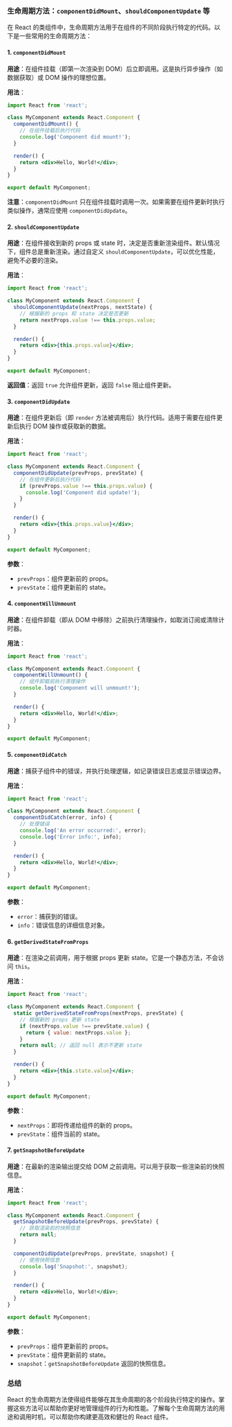 ### 生命周期方法：`componentDidMount`、`shouldComponentUpdate` 等

在 React 的类组件中，生命周期方法用于在组件的不同阶段执行特定的代码。以下是一些常用的生命周期方法：

#### 1. `componentDidMount`

**用途**：在组件挂载（即第一次渲染到 DOM）后立即调用。这是执行异步操作（如数据获取）或 DOM 操作的理想位置。

**用法**：

```jsx
import React from 'react';

class MyComponent extends React.Component {
  componentDidMount() {
    // 在组件挂载后执行代码
    console.log('Component did mount!');
  }

  render() {
    return <div>Hello, World!</div>;
  }
}

export default MyComponent;
```

**注意**：`componentDidMount` 只在组件挂载时调用一次。如果需要在组件更新时执行类似操作，通常应使用 `componentDidUpdate`。

#### 2. `shouldComponentUpdate`

**用途**：在组件接收到新的 props 或 state 时，决定是否重新渲染组件。默认情况下，组件总是重新渲染。通过自定义 `shouldComponentUpdate`，可以优化性能，避免不必要的渲染。

**用法**：

```jsx
import React from 'react';

class MyComponent extends React.Component {
  shouldComponentUpdate(nextProps, nextState) {
    // 根据新的 props 和 state 决定是否更新
    return nextProps.value !== this.props.value;
  }

  render() {
    return <div>{this.props.value}</div>;
  }
}

export default MyComponent;
```

**返回值**：返回 `true` 允许组件更新，返回 `false` 阻止组件更新。

#### 3. `componentDidUpdate`

**用途**：在组件更新后（即 `render` 方法被调用后）执行代码。适用于需要在组件更新后执行 DOM 操作或获取新的数据。

**用法**：

```jsx
import React from 'react';

class MyComponent extends React.Component {
  componentDidUpdate(prevProps, prevState) {
    // 在组件更新后执行代码
    if (prevProps.value !== this.props.value) {
      console.log('Component did update!');
    }
  }

  render() {
    return <div>{this.props.value}</div>;
  }
}

export default MyComponent;
```

**参数**：
- `prevProps`：组件更新前的 props。
- `prevState`：组件更新前的 state。

#### 4. `componentWillUnmount`

**用途**：在组件卸载（即从 DOM 中移除）之前执行清理操作，如取消订阅或清除计时器。

**用法**：

```jsx
import React from 'react';

class MyComponent extends React.Component {
  componentWillUnmount() {
    // 组件卸载前执行清理操作
    console.log('Component will unmount!');
  }

  render() {
    return <div>Hello, World!</div>;
  }
}

export default MyComponent;
```

#### 5. `componentDidCatch`

**用途**：捕获子组件中的错误，并执行处理逻辑，如记录错误日志或显示错误边界。

**用法**：

```jsx
import React from 'react';

class MyComponent extends React.Component {
  componentDidCatch(error, info) {
    // 处理错误
    console.log('An error occurred:', error);
    console.log('Error info:', info);
  }

  render() {
    return <div>Hello, World!</div>;
  }
}

export default MyComponent;
```

**参数**：
- `error`：捕获到的错误。
- `info`：错误信息的详细信息对象。

#### 6. `getDerivedStateFromProps`

**用途**：在渲染之前调用，用于根据 props 更新 state。它是一个静态方法，不会访问 `this`。

**用法**：

```jsx
import React from 'react';

class MyComponent extends React.Component {
  static getDerivedStateFromProps(nextProps, prevState) {
    // 根据新的 props 更新 state
    if (nextProps.value !== prevState.value) {
      return { value: nextProps.value };
    }
    return null; // 返回 null 表示不更新 state
  }

  render() {
    return <div>{this.state.value}</div>;
  }
}

export default MyComponent;
```

**参数**：
- `nextProps`：即将传递给组件的新的 props。
- `prevState`：组件当前的 state。

#### 7. `getSnapshotBeforeUpdate`

**用途**：在最新的渲染输出提交给 DOM 之前调用。可以用于获取一些渲染前的快照信息。

**用法**：

```jsx
import React from 'react';

class MyComponent extends React.Component {
  getSnapshotBeforeUpdate(prevProps, prevState) {
    // 获取渲染前的快照信息
    return null;
  }

  componentDidUpdate(prevProps, prevState, snapshot) {
    // 使用快照信息
    console.log('Snapshot:', snapshot);
  }

  render() {
    return <div>Hello, World!</div>;
  }
}

export default MyComponent;
```

**参数**：
- `prevProps`：组件更新前的 props。
- `prevState`：组件更新前的 state。
- `snapshot`：`getSnapshotBeforeUpdate` 返回的快照信息。

### 总结

React 的生命周期方法使得组件能够在其生命周期的各个阶段执行特定的操作。掌握这些方法可以帮助你更好地管理组件的行为和性能。了解每个生命周期方法的用途和调用时机，可以帮助你构建更高效和健壮的 React 组件。